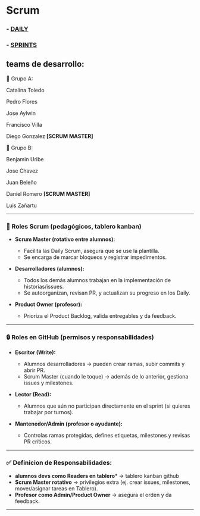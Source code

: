 # Scrum


### - [DAILY](daily/README.md)
### - [SPRINTS](sprints/README.md)

## teams de desarrollo:

📜 Grupo A:

Catalina Toledo

Pedro Flores 

Jose Aylwin

Francisco Villa

Diego Gonzalez **[SCRUM MASTER]**


📜 Grupo B:

Benjamin Uribe 

Jose Chavez 

Juan Beleño

Daniel Romero **[SCRUM MASTER]**

Luis Zañartu


---

### 📌 Roles Scrum (pedagógicos, tablero kanban)

* **Scrum Master (rotativo entre alumnos):**

  * Facilita las Daily Scrum, asegura que se use la plantilla.
  * Se encarga de marcar bloqueos y registrar impedimentos.
    
* **Desarrolladores (alumnos):**

  * Todos los demás alumnos trabajan en la implementación de historias/issues.
  * Se autoorganizan, revisan PR, y actualizan su progreso en los Daily.
    
* **Product Owner (profesor):**

  * Prioriza el Product Backlog, valida entregables y da feedback.

---

### 🔒 Roles en GitHub (permisos y responsabilidades)

* **Escritor (Write):**

  * Alumnos desarrolladores → pueden crear ramas, subir commits y abrir PR.
  * Scrum Master (cuando le toque) → además de lo anterior, gestiona issues y milestones.
* **Lector (Read):**

  * Alumnos que aún no participan directamente en el sprint (si quieres trabajar por turnos).
* **Mantenedor/Admin (profesor o ayudante):**

  * Controlas ramas protegidas, defines etiquetas, milestones y revisas PR críticos.

---

### ✅ Definicion de Responsabilidades:

* **alumnos devs como Readers en tablero*** → tablero kanban github
* **Scrum Master rotativo** → privilegios extra (ej. crear issues, milestones, mover/asignar tareas en Tablero).
* **Profesor como Admin/Product Owner** → asegura el orden y da feedback.

---



